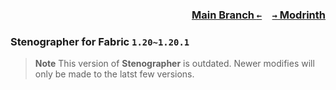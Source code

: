 ### <p align=right>[Main Branch `←`](https://github.com/KessokuTeaTime/Stenographer)&emsp;[`→` Modrinth](https://modrinth.com/mod/stenographer)</p>

### Stenographer for Fabric `1.20~1.20.1`

> **Note**
> This version of **Stenographer** is outdated. Newer modifies will only be made to the latst few versions.
